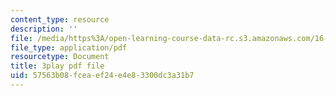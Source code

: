 ```yaml
---
content_type: resource
description: ''
file: /media/https%3A/open-learning-course-data-rc.s3.amazonaws.com/16-885j-aircraft-systems-engineering-fall-2005/57563b08fceaef24e4e83300dc3a31b7_hzW2ZBtzrUE.pdf
file_type: application/pdf
resourcetype: Document
title: 3play pdf file
uid: 57563b08-fcea-ef24-e4e8-3300dc3a31b7
---
```

